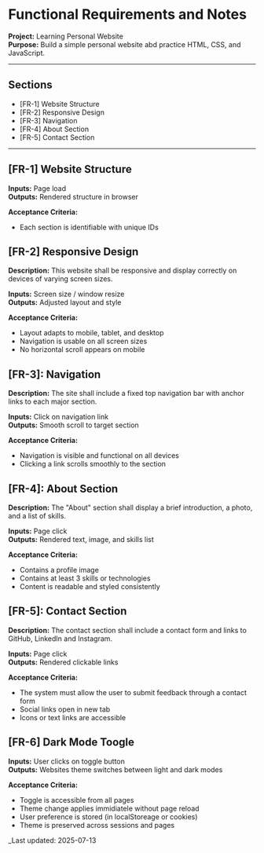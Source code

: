 # Functional Requirements and Notes

**Project:** Learning Personal Website  
**Purpose:** Build a simple personal website abd practice HTML, CSS, and JavaScript.

---

## Sections

- [FR-1] Website Structure
- [FR-2] Responsive Design
- [FR-3] Navigation
- [FR-4] About Section
- [FR-5] Contact Section

---

## [FR-1] Website Structure

**Inputs:** Page load  
**Outputs:** Rendered structure in browser

**Acceptance Criteria:**

- Each section is identifiable with unique IDs

## [FR-2] Responsive Design

**Description:** This website shall be responsive and display correctly on devices of varying screen sizes.

**Inputs:** Screen size / window resize  
**Outputs:** Adjusted layout and style

**Acceptance Criteria:**

- Layout adapts to mobile, tablet, and desktop
- Navigation is usable on all screen sizes
- No horizontal scroll appears on mobile

## [FR-3]: Navigation

**Description:** The site shall include a fixed top navigation bar with anchor links to each major section.

**Inputs:** Click on navigation link  
**Outputs:** Smooth scroll to target section

**Acceptance Criteria:**

- Navigation is visible and functional on all devices
- Clicking a link scrolls smoothly to the section

## [FR-4]: About Section

**Description:** The "About" section shall display a brief introduction, a photo, and a list of skills.

**Inputs:** Page click  
**Outputs:** Rendered text, image, and skills list

**Acceptance Criteria:**

- Contains a profile image
- Contains at least 3 skills or technologies
- Content is readable and styled consistently

## [FR-5]: Contact Section

**Description:** The contact section shall include a contact form and links to GitHub, LinkedIn and Instagram.

**Inputs:** Page click  
**Outputs:** Rendered clickable links

**Acceptance Criteria:**

- The system must allow the user to submit feedback through a contact form
- Social links open in new tab
- Icons or text links are accessible

## [FR-6] Dark Mode Toogle

**Inputs:** User clicks on toggle button  
**Outputs:** Websites theme switches between light and dark modes

**Acceptance Criteria:**

- Toggle is accessible from all pages
- Theme change applies immidiatele without page reload
- User preference is stored (in localStoreage or cookies)
- Theme is preserved across sessions and pages

\_Last updated: 2025-07-13
